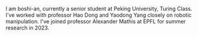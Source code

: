 I am boshi-an, currently a senior student at Peking University, Turing Class. I've worked with professor Hao Dong and Yaodong Yang closely on robotic manipulation. I've joined professor Alexander Mathis at EPFL for summer research in 2023.
